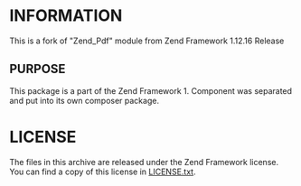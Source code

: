 INFORMATION
===================

This is a fork of "Zend_Pdf" module from Zend Framework 1.12.16 Release

PURPOSE
---------------------------
This package is a part of the Zend Framework 1. Component was separated and put into its own composer package.

LICENSE
=======

The files in this archive are released under the Zend Framework license.
You can find a copy of this license in [LICENSE.txt](LICENSE.txt).
